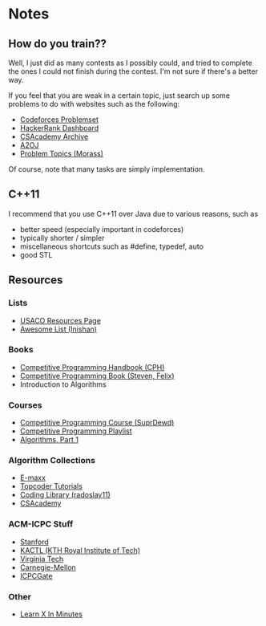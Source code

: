 # Notes

## How do you train??

Well, I just did as many contests as I possibly could, and tried to complete the ones I could not finish during the contest. I'm not sure if there's a better way.

If you feel that you are weak in a certain topic, just search up some problems to do with websites such as the following:
  * [Codeforces Problemset](http://codeforces.com/problemset)
  * [HackerRank Dashboard](https://www.hackerrank.com/domains/algorithms/warmup)
  * [CSAcademy Archive](https://csacademy.com/contest/archive/)
  * [A2OJ](https://a2oj.com/)
  * [Problem Topics (Morass)](http://codeforces.com/blog/entry/55274)

Of course, note that many tasks are simply implementation.

## C++11

I recommend that you use C++11 over Java due to various reasons, such as
  * better speed (especially important in codeforces)
  * typically shorter / simpler
  * miscellaneous shortcuts such as #define, typedef, auto
  * good STL
 
## Resources

### Lists
  * [USACO Resources Page](http://www.usaco.org/index.php?page=resources)
  * [Awesome List (Inishan)](http://codeforces.com/blog/entry/23054)

### Books
  * [Competitive Programming Handbook (CPH)](https://cses.fi/book.pdf)
  * [Competitive Programming Book (Steven, Felix)](http://www.comp.nus.edu.sg/~stevenha/myteaching/competitive_programming/cp1.pdf)
  * Introduction to Algorithms

### Courses
  * [Competitive Programming Course (SuprDewd)](https://github.com/SuprDewd/T-414-AFLV)
  * [Competitive Programming Playlist](https://www.commonlounge.com/community/862d2091c64e447cacde77d4c76a9ac3)
  * [Algorithms, Part 1](https://www.coursera.org/learn/algorithms-part1)

### Algorithm Collections
  * [E-maxx](https://e-maxx-eng.appspot.com/)
  * [Topcoder Tutorials](http://www.topcoder.com/community/data-science/data-science-tutorials/)
  * [Coding Library (radoslav11)](https://github.com/radoslav11/Coding-Library?files=1)
  * [CSAcademy](https://csacademy.com/lessons/)

### ACM-ICPC Stuff
  * [Stanford](http://web.stanford.edu/class/cs97si/)
  * [KACTL (KTH Royal Institute of Tech)](https://github.com/kth-competitive-programming/kactl)
  * [Virginia Tech](https://icpc.cs.vt.edu/#/)
  * [Carnegie-Mellon](https://contest.cs.cmu.edu/295/f17/)
  * [ICPCGate](https://icpcgate.org/contest/index.php)
  
### Other
  * [Learn X In Minutes](https://learnxinyminutes.com/)
